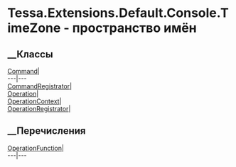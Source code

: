# Tessa.Extensions.Default.Console.TimeZone - пространство имён
## __Классы
[Command](T_Tessa_Extensions_Default_Console_TimeZone_Command.htm)|  
---|---  
[CommandRegistrator](T_Tessa_Extensions_Default_Console_TimeZone_CommandRegistrator.htm)|  
[Operation](T_Tessa_Extensions_Default_Console_TimeZone_Operation.htm)|  
[OperationContext](T_Tessa_Extensions_Default_Console_TimeZone_OperationContext.htm)|  
[OperationRegistrator](T_Tessa_Extensions_Default_Console_TimeZone_OperationRegistrator.htm)|  
## __Перечисления
[OperationFunction](T_Tessa_Extensions_Default_Console_TimeZone_OperationFunction.htm)|  
---|---
